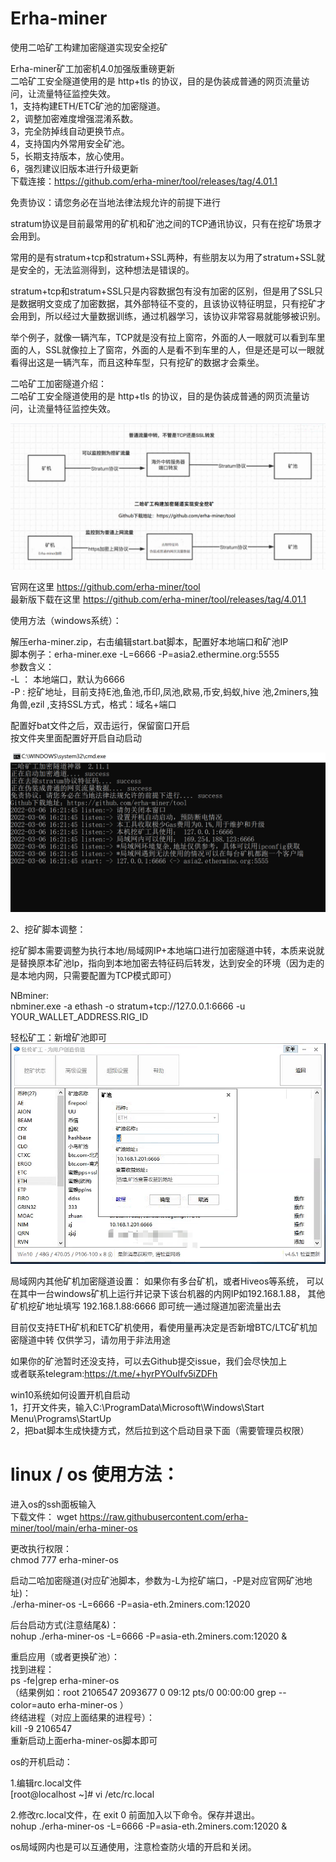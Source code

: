 # Erha-miner
使用二哈矿工构建加密隧道实现安全挖矿  

Erha-miner矿工加密机4.0加强版重磅更新  
二哈矿工安全隧道使用的是 http+tls 的协议，目的是伪装成普通的网页流量访问，让流量特征监控失效。  
1，支持构建ETH/ETC矿池的加密隧道。  
2，调整加密难度增强混淆系数。  
3，完全防掉线自动更换节点。  
4，支持国内外常用安全矿池。  
5，长期支持版本，放心使用。  
6，强烈建议旧版本进行升级更新     
下载连接：https://github.com/erha-miner/tool/releases/tag/4.01.1  

免责协议：请您务必在当地法律法规允许的前提下进行    

stratum协议是目前最常用的矿机和矿池之间的TCP通讯协议，只有在挖矿场景才会用到。  

常用的是有stratum+tcp和stratum+SSL两种，有些朋友以为用了stratum+SSL就是安全的，无法监测得到，这种想法是错误的。   

stratum+tcp和stratum+SSL只是内容数据包有没有加密的区别，但是用了SSL只是数据明文变成了加密数据，其外部特征不变的，且该协议特征明显，只有挖矿才会用到，所以经过大量数据训练，通过机器学习，该协议非常容易就能够被识别。  

举个例子，就像一辆汽车，TCP就是没有拉上窗帘，外面的人一眼就可以看到车里面的人，SSL就像拉上了窗帘，外面的人是看不到车里的人，但是还是可以一眼就看得出这是一辆汽车，而且这种车型，只有挖矿的数据才会乘坐。  

二哈矿工加密隧道介绍：  
二哈矿工安全隧道使用的是 http+tls 的协议，目的是伪装成普通的网页流量访问，让流量特征监控失效。

![image](https://github.com/erha-miner/tool/blob/main/erha-miner.png)

  
官网在这里  https://github.com/erha-miner/tool  
最新版下载在这里 https://github.com/erha-miner/tool/releases/tag/4.01.1


使用方法（windows系统）：  

解压erha-miner.zip，右击编辑start.bat脚本，配置好本地端口和矿池IP  
脚本例子：erha-miner.exe -L=6666 -P=asia2.ethermine.org:5555  
参数含义：  
-L ： 本地端口，默认为6666  
-P :   挖矿地址，目前支持E池,鱼池,币印,凤池,欧易,币安,蚂蚁,hive 池,2miners,独角兽,ezil ,支持SSL方式，格式：域名+端口  
  
配置好bat文件之后，双击运行，保留窗口开启  
按文件夹里面配置好开启自动启动  

![image](https://github.com/erha-miner/tool/blob/main/1.png)


2、挖矿脚本调整：  

挖矿脚本需要调整为执行本地/局域网IP+本地端口进行加密隧道中转，本质来说就是替换原本矿池Ip，指向到本地加密去特征码后转发，达到安全的环境（因为走的是本地内网，只需要配置为TCP模式即可）  

NBminer:  
nbminer.exe -a ethash -o stratum+tcp://127.0.0.1:6666 -u YOUR_WALLET_ADDRESS.RIG_ID  

轻松矿工：新增矿池即可  
![image](https://github.com/erha-miner/tool/blob/main/3.png)


局域网内其他矿机加密隧道设置：
如果你有多台矿机，或者Hiveos等系统，
可以在其中一台windows矿机上运行并记录下该台机器的内网IP如192.168.1.88，
其他矿机挖矿地址填写 192.168.1.88:6666 即可统一通过隧道加密流量出去

目前仅支持ETH矿机和ETC矿机使用，看使用量再决定是否新增BTC/LTC矿机加密隧道中转
仅供学习，请勿用于非法用途  

如果你的矿池暂时还没支持，可以去Github提交issue，我们会尽快加上  
或者联系telegram:https://t.me/+hyrPYOuIfv5iZDFh


win10系统如何设置开机自启动  
1，打开文件夹，输入C:\ProgramData\Microsoft\Windows\Start Menu\Programs\StartUp  
2，把bat脚本生成快捷方式，然后拉到这个启动目录下面（需要管理员权限）  


# linux / os 使用方法：  
进入os的ssh面板输入  
下载文件：
wget https://raw.githubusercontent.com/erha-miner/tool/main/erha-miner-os  

更改执行权限：  
chmod 777 erha-miner-os  
  
启动二哈加密隧道(对应矿池脚本，参数为-L为挖矿端口，-P是对应官网矿池地址)：  
./erha-miner-os -L=6666 -P=asia-eth.2miners.com:12020   
  
后台启动方式(注意结尾&)：  
nohup ./erha-miner-os -L=6666 -P=asia-eth.2miners.com:12020 &   
  
重启应用（或者更换矿池）：   
找到进程：  
ps -fe|grep erha-miner-os     
（结果例如：root     2106547 2093677  0 09:12 pts/0    00:00:00 grep --color=auto erha-miner-os ）  
终结进程（对应上面结果的进程号）：  
 kill -9 2106547    
重新启动上面erha-miner-os脚本即可  
  
os的开机启动：  
  
1.编辑rc.local文件  
[root@localhost ~]# vi /etc/rc.local  
  
2.修改rc.local文件，在 exit 0 前面加入以下命令。保存并退出。  
nohup ./erha-miner-os -L=6666 -P=asia-eth.2miners.com:12020 &
   
os局域网内也是可以互通使用，注意检查防火墙的开启和关闭。  

  


